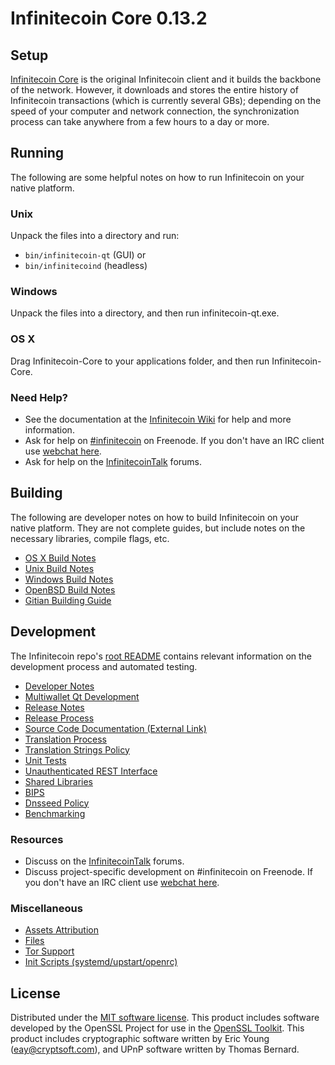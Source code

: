 Infinitecoin Core 0.13.2
=====================

Setup
---------------------
[Infinitecoin Core](http://infinitecoin.com/en/download) is the original Infinitecoin client and it builds the backbone of the network. However, it downloads and stores the entire history of Infinitecoin transactions (which is currently several GBs); depending on the speed of your computer and network connection, the synchronization process can take anywhere from a few hours to a day or more.

Running
---------------------
The following are some helpful notes on how to run Infinitecoin on your native platform.

### Unix

Unpack the files into a directory and run:

- `bin/infinitecoin-qt` (GUI) or
- `bin/infinitecoind` (headless)

### Windows

Unpack the files into a directory, and then run infinitecoin-qt.exe.

### OS X

Drag Infinitecoin-Core to your applications folder, and then run Infinitecoin-Core.

### Need Help?

* See the documentation at the [Infinitecoin Wiki](https://infinitecoin.info/)
for help and more information.
* Ask for help on [#infinitecoin](http://webchat.freenode.net?channels=infinitecoin) on Freenode. If you don't have an IRC client use [webchat here](http://webchat.freenode.net?channels=infinitecoin).
* Ask for help on the [InfinitecoinTalk](https://infinitecointalk.io/) forums.

Building
---------------------
The following are developer notes on how to build Infinitecoin on your native platform. They are not complete guides, but include notes on the necessary libraries, compile flags, etc.

- [OS X Build Notes](build-osx.md)
- [Unix Build Notes](build-unix.md)
- [Windows Build Notes](build-windows.md)
- [OpenBSD Build Notes](build-openbsd.md)
- [Gitian Building Guide](gitian-building.md)

Development
---------------------
The Infinitecoin repo's [root README](/README.md) contains relevant information on the development process and automated testing.

- [Developer Notes](developer-notes.md)
- [Multiwallet Qt Development](multiwallet-qt.md)
- [Release Notes](release-notes.md)
- [Release Process](release-process.md)
- [Source Code Documentation (External Link)](https://dev.visucore.com/bitcoin/doxygen/)
- [Translation Process](translation_process.md)
- [Translation Strings Policy](translation_strings_policy.md)
- [Unit Tests](unit-tests.md)
- [Unauthenticated REST Interface](REST-interface.md)
- [Shared Libraries](shared-libraries.md)
- [BIPS](bips.md)
- [Dnsseed Policy](dnsseed-policy.md)
- [Benchmarking](benchmarking.md)

### Resources
* Discuss on the [InfinitecoinTalk](https://infinitecointalk.io/) forums.
* Discuss project-specific development on #infinitecoin on Freenode. If you don't have an IRC client use [webchat here](http://webchat.freenode.net/?channels=infinitecoin).

### Miscellaneous
- [Assets Attribution](assets-attribution.md)
- [Files](files.md)
- [Tor Support](tor.md)
- [Init Scripts (systemd/upstart/openrc)](init.md)

License
---------------------
Distributed under the [MIT software license](http://www.opensource.org/licenses/mit-license.php).
This product includes software developed by the OpenSSL Project for use in the [OpenSSL Toolkit](https://www.openssl.org/). This product includes
cryptographic software written by Eric Young ([eay@cryptsoft.com](mailto:eay@cryptsoft.com)), and UPnP software written by Thomas Bernard.

